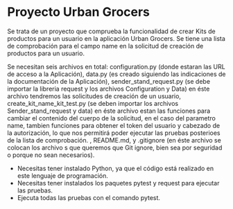 # Proyecto Urban Grocers
Se trata de un proyecto que comprueba la funcionalidad de crear Kits de productos
para un usuario en la aplicación Urban Grocers. Se tiene una lista de comprobación
para el campo name en la solicitud de creación de productos para un usuario. 

Se necesitan seis archivos en total: configuration.py (donde estaran las URL de acceso
a la Aplicación), data.py (es creado siguiendo las indicaciones de la documentación de
la Aplicación), sender_stand_request.py (se debe importar la libreria request y los 
archivos Configuration y Data) en éste archivo tendremos las solicitudes de creación de
un usuario, create_kit_name_kit_test.py (se deben importar los archivos Sender_stand_request
y data) en éste archivo estan las funciones para cambiar el contenido del cuerpo de la solicitud,
en el caso del parametro name, tambien funciones para obtener el token del usuario y cabezado de 
la autorización, lo que nos permitirá poder ejecutar las pruebas posterioes de la lista de comprobación. 
, README.md, y .gitignore (en éste archivo se colocan los archivo s que queremos que Git ignore, 
bien sea por seguridad o porque no sean necesarios).

- Necesitas tener instalado Python, ya que el código está realizado en este lenguaje de programación.
- Necesitas tener instalados los paquetes pytest y request para ejecutar las pruebas.
- Ejecuta todas las pruebas con el comando pytest.
